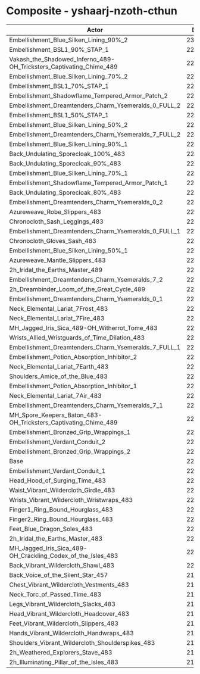 # Composite - yshaarj-nzoth-cthun
| Actor | DPS | Increase |
|---|:---:|:---:|
|Embellishment_Blue_Silken_Lining_90%_2|231201|4.43%|
|Embellishment_BSL1_90%_STAP_1|229924|3.85%|
|Vakash_the_Shadowed_Inferno_489-OH_Tricksters_Captivating_Chime_489|229333|3.59%|
|Embellishment_Blue_Silken_Lining_70%_2|228968|3.42%|
|Embellishment_BSL1_70%_STAP_1|228870|3.38%|
|Embellishment_Shadowflame_Tempered_Armor_Patch_2|228622|3.26%|
|Embellishment_Dreamtenders_Charm_Ysemeralds_0_FULL_2|228002|2.98%|
|Embellishment_BSL1_50%_STAP_1|227728|2.86%|
|Embellishment_Blue_Silken_Lining_50%_2|226834|2.46%|
|Embellishment_Dreamtenders_Charm_Ysemeralds_7_FULL_2|226338|2.23%|
|Embellishment_Blue_Silken_Lining_90%_1|226326|2.23%|
|Back_Undulating_Sporecloak_100%_483|225885|2.03%|
|Back_Undulating_Sporecloak_90%_483|225385|1.80%|
|Embellishment_Blue_Silken_Lining_70%_1|225219|1.73%|
|Embellishment_Shadowflame_Tempered_Armor_Patch_1|224989|1.62%|
|Back_Undulating_Sporecloak_80%_483|224950|1.61%|
|Embellishment_Dreamtenders_Charm_Ysemeralds_0_2|224884|1.58%|
|Azureweave_Robe_Slippers_483|224698|1.49%|
|Chronocloth_Sash_Leggings_483|224444|1.38%|
|Embellishment_Dreamtenders_Charm_Ysemeralds_0_FULL_1|224384|1.35%|
|Chronocloth_Gloves_Sash_483|224245|1.29%|
|Embellishment_Blue_Silken_Lining_50%_1|224177|1.26%|
|Azureweave_Mantle_Slippers_483|224107|1.22%|
|2h_Iridal_the_Earths_Master_489|223947|1.15%|
|Embellishment_Dreamtenders_Charm_Ysemeralds_7_2|223797|1.08%|
|2h_Dreambinder_Loom_of_the_Great_Cycle_489|223410|0.91%|
|Embellishment_Dreamtenders_Charm_Ysemeralds_0_1|222936|0.70%|
|Neck_Elemental_Lariat_7Frost_483|222929|0.69%|
|Neck_Elemental_Lariat_7Fire_483|222919|0.69%|
|MH_Jagged_Iris_Sica_489-OH_Witherrot_Tome_483|222765|0.62%|
|Wrists_Allied_Wristguards_of_Time_Dilation_483|222658|0.57%|
|Embellishment_Dreamtenders_Charm_Ysemeralds_7_FULL_1|222646|0.56%|
|Embellishment_Potion_Absorption_Inhibitor_2|222471|0.49%|
|Neck_Elemental_Lariat_7Earth_483|222240|0.38%|
|Shoulders_Amice_of_the_Blue_483|222029|0.29%|
|Embellishment_Potion_Absorption_Inhibitor_1|221941|0.25%|
|Neck_Elemental_Lariat_7Air_483|221775|0.17%|
|Embellishment_Dreamtenders_Charm_Ysemeralds_7_1|221591|0.09%|
|MH_Spore_Keepers_Baton_483-OH_Tricksters_Captivating_Chime_489|221489|0.04%|
|Embellishment_Bronzed_Grip_Wrappings_1|221456|0.03%|
|Embellishment_Verdant_Conduit_2|221428|0.02%|
|Embellishment_Bronzed_Grip_Wrappings_2|221409|0.01%|
|Base|221395|0.00%|
|Embellishment_Verdant_Conduit_1|221377|-0.01%|
|Head_Hood_of_Surging_Time_483|221080|-0.14%|
|Waist_Vibrant_Wildercloth_Girdle_483|220742|-0.29%|
|Wrists_Vibrant_Wildercloth_Wristwraps_483|220581|-0.37%|
|Finger1_Ring_Bound_Hourglass_483|220569|-0.37%|
|Finger2_Ring_Bound_Hourglass_483|220509|-0.40%|
|Feet_Blue_Dragon_Soles_483|220431|-0.44%|
|2h_Iridal_the_Earths_Master_483|220371|-0.46%|
|MH_Jagged_Iris_Sica_489-OH_Crackling_Codex_of_the_Isles_483|220338|-0.48%|
|Back_Vibrant_Wildercloth_Shawl_483|220168|-0.55%|
|Back_Voice_of_the_Silent_Star_457|219990|-0.63%|
|Chest_Vibrant_Wildercloth_Vestments_483|219971|-0.64%|
|Neck_Torc_of_Passed_Time_483|219876|-0.69%|
|Legs_Vibrant_Wildercloth_Slacks_483|219856|-0.70%|
|Head_Vibrant_Wildercloth_Headcover_483|219762|-0.74%|
|Feet_Vibrant_Wildercloth_Slippers_483|219698|-0.77%|
|Hands_Vibrant_Wildercloth_Handwraps_483|219586|-0.82%|
|Shoulders_Vibrant_Wildercloth_Shoulderspikes_483|219549|-0.83%|
|2h_Weathered_Explorers_Stave_483|219428|-0.89%|
|2h_Illuminating_Pillar_of_the_Isles_483|218258|-1.42%|
